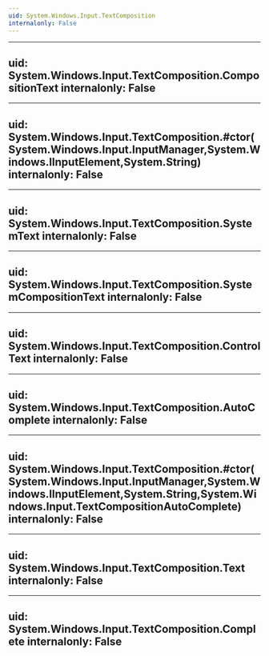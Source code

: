 ```yaml
---
uid: System.Windows.Input.TextComposition
internalonly: False
---
```


---
uid: System.Windows.Input.TextComposition.CompositionText
internalonly: False
---

---
uid: System.Windows.Input.TextComposition.#ctor(System.Windows.Input.InputManager,System.Windows.IInputElement,System.String)
internalonly: False
---

---
uid: System.Windows.Input.TextComposition.SystemText
internalonly: False
---

---
uid: System.Windows.Input.TextComposition.SystemCompositionText
internalonly: False
---

---
uid: System.Windows.Input.TextComposition.ControlText
internalonly: False
---

---
uid: System.Windows.Input.TextComposition.AutoComplete
internalonly: False
---

---
uid: System.Windows.Input.TextComposition.#ctor(System.Windows.Input.InputManager,System.Windows.IInputElement,System.String,System.Windows.Input.TextCompositionAutoComplete)
internalonly: False
---

---
uid: System.Windows.Input.TextComposition.Text
internalonly: False
---

---
uid: System.Windows.Input.TextComposition.Complete
internalonly: False
---
